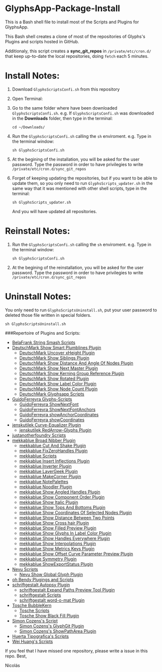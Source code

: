 # GlyphsApp-Package-Install
This is a Bash shell file to install most of the Scripts and Plugins for GlyphsApp.

This Bash shell creates a clone of most of the repositories of Glyphs's Plugins and scripts hosted in GitHub.

Additionaly, this script creates a **sync_git_repos** in `/private/etc/cron.d/` that keep up-to-date the local repositories, doing `fetch` each 5 minutes.

# Install Notes:
1. Download `GlyphsScriptsConfi.sh` from this repository
2. Open Terminal:
3. Go to the same folder where have been downloaded `GlyphsScriptsConfi.sh`. e.g. If  `GlyphsScriptsConfi.sh` was downloaded in the **Downloads** folder, then type in the terminal:  

   ```
   cd ~/Downloads/
   ```  

4. Run the `GlyphsScriptsConfi.sh` calling the `sh` enviroment. e.g. Type in the terminal window:  

   ```
   sh GlyphsScriptsConfi.sh
   ```  

5. At the begining of the installation, you will be asked for the user password. Type the password in order to have privilegies to write `/private/etc/cron.d/sync_git_repos`
6. Forget of keeping updating the repositories, but if you want to be able to update them, so you only need to run `GlyphsScripts_updater.sh` in the same way that it was mentioned with other shell scripts, type in the terminal:  
   
   ```
   sh GlyphsScripts_updater.sh
   ```  

   And you will have updated all repositories.

# Reinstall Notes:
1. Run the `GlyphsScriptsConfi.sh` calling the `sh` enviroment. e.g. Type in the terminal window:  

   ```
   sh GlyphsScriptsConfi.sh
   ```  

2. At the begining of the reinstallation, you will be asked for the user password. Type the password in order to have privilegies to write `/private/etc/cron.d/sync_git_repos`

# Uninstall Notes:
You only need to run `GlyphsScriptsUninstall.sh`, put your user password to deleted those file written in special folders.
   ```
   sh GlyphsScriptsUninstall.sh
   ```

###Repertoire of Plugins and Scripts:

* [BelaFrank String Smash Scripts](https://github.com/BelaFrank/StringSmash)
* [DeutschMark Show Smart Plumblines Plugin](https://github.com/DeutschMark/Show-Smart-Plumblines)
  * [DeutschMark Uncover xHeight Plugin](https://github.com/DeutschMark/Uncover-xHeight)
  * [DeutschMark Show Siblings Plugin](https://github.com/DeutschMark/Show-Siblings)
  * [DeutschMark Show Distance And Angle Of Nodes Plugin](https://github.com/DeutschMark/Show-Distance-And-Angle-Of-Nodes)
  * [DeutschMark Show Next Master Plugin](https://github.com/DeutschMark/Show-Next-Master)
  * [DeutschMark Show Kerning Group Reference Plugin](https://github.com/DeutschMark/Show-Kerning-Group-Reference)
  * [DeutschMark Show Rotated Plugin](https://github.com/DeutschMark/Show-Rotated)
  * [DeutschMark Show Label Color Plugin](https://github.com/DeutschMark/Show-Label-Color)
  * [DeutschMark Show Node Count Plugin](https://github.com/DeutschMark/Show-Node-Count)
  * [DeutschMark Glyphsapp Scripts](https://github.com/DeutschMark/Glyphsapp-Scripts)
* [GuidoFerreyra Glyphs-Scripts](https://github.com/guidoferreyra/Glyphs-Scripts)
  * [GuidoFerreyra ShowNextFont](https://github.com/guidoferreyra/ShowNextFont)
  * [GuidoFerreyra ShowNextFontAnchors](https://github.com/guidoferreyra/ShowNextFontAnchors)
  * [GuidoFerreyra showAnchorCoordinates](https://github.com/guidoferreyra/showAnchorCoordinates)
  * [GuidoFerreyra showCoordinates](https://github.com/guidoferreyra/showCoordinates)
* [jenskutilek Curve-Equalizer Plugin](https://github.com/jenskutilek/Curve-Equalizer)
  * [jenskutilek RedArrow-Glyphs Plugin](https://github.com/jenskutilek/RedArrow-Glyphs)
* [justanotherfoundry Scripts](https://github.com/justanotherfoundry/glyphsapp-scripts)
* [mekkablue Broad Nibber Plugin](https://github.com/mekkablue/BroadNibber)
  * [mekkablue Cut And Shake Plugin](https://github.com/mekkablue/CutAndShake)
  * [mekkablue FixZeroHandles Plugin](https://github.com/mekkablue/FixZeroHandles)
  * [mekkablue Scripts](https://github.com/mekkablue/Glyphs-Scripts)
  * [mekkablue Insert Inflections Plugin](https://github.com/mekkablue/InsertInflections)
  * [mekkablue Inverter Plugin](https://github.com/mekkablue/Inverter)
  * [mekkablue LayerGeek Plugin](https://github.com/mekkablue/LayerGeek)
  * [mekkablue MakeCorner Plugin](https://github.com/mekkablue/MakeCorner)
  * [mekkablue NotePalettes](https://github.com/mekkablue/NotePalettes)
  * [mekkablue Noodler Plugin](https://github.com/mekkablue/Noodler)
  * [mekkablue Show Angled Handles Plugin](https://github.com/mekkablue/ShowAngledHandles)
  * [mekkablue Show Component Order Plugin](https://github.com/mekkablue/ShowComponentOrder)
  * [mekkablue Show Italic Plugin](https://github.com/mekkablue/ShowItalic)
  * [mekkablue Show Tops And Bottoms Plugin](https://github.com/mekkablue/ShowTopsAndBottoms)
  * [mekkablue Show Coordinates Of Selected Nodes Plugin](https://github.com/mekkablue/ShowCoordinatesOfSelectedNodes)
  * [mekkablue Show Distance Between Two Points](https://github.com/mekkablue/ShowDistanceBetweenTwoPoints)
  * [mekkablue Show Cross hair Plugin](https://github.com/mekkablue/ShowCrosshair)
  * [mekkablue Show Filled Preview Plugin](https://github.com/mekkablue/ShowFilledPreview)
  * [mekkablue Show Glyphs In Label Color Plugin](https://github.com/mekkablue/ShowGlyphsInLabelColor)
  * [mekkablue Show Handles Everywhere Plugin](https://github.com/mekkablue/ShowHandlesEverywhere)
  * [mekkablue Show Interpolations Plugin](https://github.com/mekkablue/ShowInterpolations)
  * [mekkablue Show Metrics Keys Plugin](https://github.com/mekkablue/ShowMetricsKeys)
  * [mekkablue Show Offset Curve Parameter Preview Plugin](https://github.com/mekkablue/ShowOffsetCurveParameterPreview)
  * [mekkablue Symmetry Plugin](https://github.com/mekkablue/Symmetry)
  * [mekkablue ShowExportStatus Plugin](https://github.com/mekkablue/ShowExportStatus)
* [Nevu Scripts](https://github.com/Nevu/Nevu_ScriptsForGlyphs)
  * [Nevu Show Global Glyph Plugin](https://github.com/Nevu/PluginsForGlyphs_Nevu/tree/master/Show-Global-Glyph)
* [oh Bendy Plugings and Scripts](https://github.com/ohbendy/Python-scripts-for-Glyphs)
* [schriftgestalt Autopsy Plugin](https://github.com/schriftgestalt/Autopsy-Plugin)
  * [schriftgestalt Expand Paths Preview Tool Plugin](https://github.com/schriftgestalt/Glyphs-Plugins)
  * [schriftgestalt Scripts](https://github.com/schriftgestalt/Glyphs-Scripts)
  * [schriftgestalt word-o-mat Plugin](https://github.com/schriftgestalt/word-o-mat)
* [Tosche BubbleKern]( https://github.com/Tosche/BubbleKern)
  * [Tosche Scripts](https://github.com/Tosche/Glyphs-Scripts)
  * [Tosche Show Black Fill Plugin](https://github.com/Tosche/ShowBlackFill)
* [Simon Cozens's Script](https://github.com/simoncozens/GlyphsScripts)
  * [Simon Cozens's GlyphGit Plugin](https://github.com/simoncozens/GlyphsGit)
  * [Simon Cozens's ShowPathArea Plugin](https://github.com/simoncozens/GlyphsPlugins)
* [Huerta Tipografica's Scripts](https://github.com/huertatipografica/huertatipografica-scripts)
* [Wei Huang's Scripts](https://github.com/weiweihuanghuang/wei-glyphs-scripts)

If you feel that I have missed one repository, please write a issue in this repo.
Best,

Nicolás
